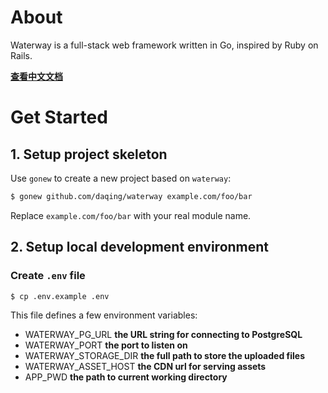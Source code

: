 About
=====

Waterway is a full-stack web framework written in Go, inspired by Ruby on Rails.

**[查看中文文档](https://github.com/daqing/waterway/blob/main/docs/zh-CN/README.md)**

Get Started
===========

## 1. Setup project skeleton

Use `gonew` to create a new project based on `waterway`:

```bash
$ gonew github.com/daqing/waterway example.com/foo/bar
```

Replace `example.com/foo/bar` with your real module name.

## 2. Setup local development environment

### Create `.env` file

```bash
$ cp .env.example .env
```

This file defines a few environment variables:

- WATERWAY_PG_URL
  **the URL string for connecting to PostgreSQL**
- WATERWAY_PORT
  **the port to listen on**
- WATERWAY_STORAGE_DIR
  **the full path to store the uploaded files**
- WATERWAY_ASSET_HOST
  **the CDN url for serving assets**
- APP_PWD
  **the path to current working directory**
